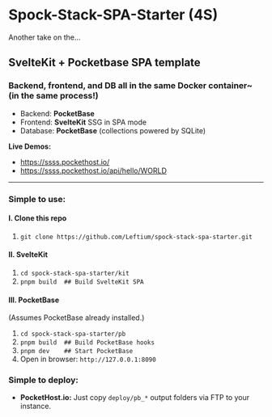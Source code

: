# Spock-Stack-SPA-Starter (4S)

Another take on the...

## SvelteKit + Pocketbase SPA template

### Backend, frontend, and DB all in the same Docker container~ (in the same process!)

- Backend: **PocketBase**
- Frontend: **SvelteKit** SSG in SPA mode
- Database: **PocketBase** (collections powered by SQLite)

**Live Demos:**
- https://ssss.pockethost.io/
- https://ssss.pockethost.io/api/hello/WORLD

---

### Simple to use:

#### I. Clone this repo
1. `git clone https://github.com/Leftium/spock-stack-spa-starter.git`

#### II. SvelteKit
1. `cd spock-stack-spa-starter/kit`
2. `pnpm build  ## Build SvelteKit SPA`

#### III. PocketBase
(Assumes PocketBase already installed.)
1. `cd spock-stack-spa-starter/pb`
2. `pnpm build  ## Build PocketBase hooks`
3. `pnpm dev    ## Start PocketBase`
4. Open in browser: `http://127.0.0.1:8090`

### Simple to deploy:
-  **PocketHost.io:** Just copy `deploy/pb_*` output folders via FTP to your instance.

